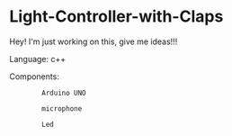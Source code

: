 # Light-Controller-with-Claps

Hey! I'm just working on this, give me ideas!!! 

Language: c++

Components: 
            
            Arduino UNO
            
            microphone
            
            Led
